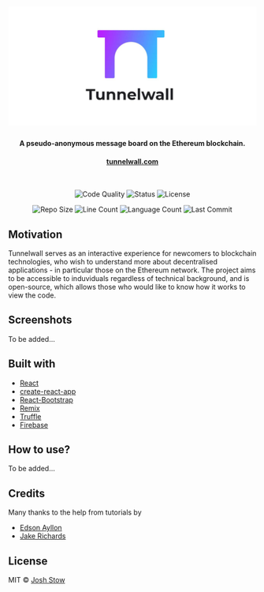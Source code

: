 # ![Tunnelwall](banner.jpg)
<h4 align="center">A pseudo-anonymous message board on the Ethereum blockchain.</h4>
<h4 align="center"><a href="https://tunnelwall.com" target="_blank">tunnelwall.com</a></h4>
<br/>

<p align="center">
	<img alt="Code Quality" src="https://img.shields.io/scrutinizer/quality/g/jshstw/tunnelwall"/>
	<img alt="Status" src="https://img.shields.io/website?down_message=offline&up_message=online&url=https%3A%2F%2Ftunnelwall.com"/>
	<img alt="License" src="https://img.shields.io/github/license/jshstw/tunnelwall?color=blue"/>
</p>

<p align="center">
	<img alt="Repo Size" src="https://img.shields.io/github/repo-size/jshstw/tunnelwall"/>
	<img alt="Line Count" src="https://img.shields.io/tokei/lines/github/jshstw/tunnelwall"/>
	<img alt="Language Count" src="https://img.shields.io/github/languages/count/jshstw/tunnelwall"/>
	<img alt="Last Commit" src="https://img.shields.io/github/last-commit/jshstw/tunnelwall"/>
</p>

## Motivation
Tunnelwall serves as an interactive experience for newcomers to blockchain technologies, who wish to understand more about decentralised applications - in particular those on the Ethereum network. The project aims to be accessible to induviduals regardless of technical background, and is open-source, which allows those who would like to know how it works to view the code.

## Screenshots
To be added...

## Built with
- [React](https://reactjs.org/)
- [create-react-app](https://github.com/facebook/create-react-app)
- [React-Bootstrap](https://react-bootstrap.github.io/)
- [Remix](https://remix.ethereum.org/)
- [Truffle](https://www.trufflesuite.com/)
- [Firebase](https://firebase.google.com/)

## How to use?
To be added...

## Credits
Many thanks to the help from tutorials by
- [Edson Ayllon](https://medium.com/fullstacked/connect-react-to-ethereum-b117986d56c1)
- [Jake Richards](https://medium.com/swlh/how-to-deploy-a-react-app-with-firebase-hosting-98063c5bf425)

## License
MIT © [Josh Stow](https://jstow.com)